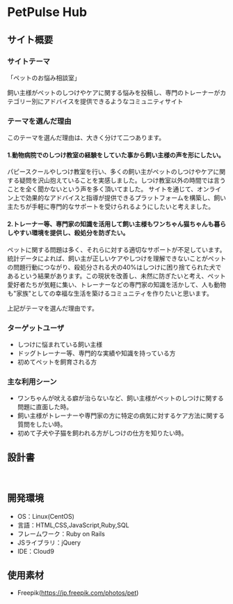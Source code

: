 # PetPulse Hub 

## サイト概要
### サイトテーマ
「ペットのお悩み相談室」

 飼い主様がペットのしつけやケアに関する悩みを投稿し、専門のトレーナーがカテゴリー別にアドバイスを提供できるようなコミュニティサイト

### テーマを選んだ理由
このテーマを選んだ理由は、大きく分けて二つあります。

#### 1.動物病院でのしつけ教室の経験をしていた事から飼い主様の声を形にしたい。
パピースクールやしつけ教室を行い、多くの飼い主がペットのしつけやケアに関する疑問を沢山抱えていることを実感しました。しつけ教室以外の時間では言うことを全く聞かないという声を多く頂いてました。
 サイトを通じて、オンライン上で効果的なアドバイスと指導が提供できるプラットフォームを構築し、飼い主たちが手軽に専門的なサポートを受けられるようにしたいと考えました。

#### 2.トレーナー等、専門家の知識を活用して飼い主様もワンちゃん猫ちゃんも暮らしやすい環境を提供し、殺処分を防ぎたい。
ペットに関する問題は多く、それらに対する適切なサポートが不足しています。統計データによれば、飼い主が正しいケアやしつけを理解できないことがペットの問題行動につながり、殺処分される犬の40%はしつけに困り捨てられた犬であるという結果があります。この現状を改善し、未然に防ぎたいと考え、ペット愛好者たちが気軽に集い、トレーナーなどの専門家の知識を活かして、人も動物も"家族"としての幸福な生活を築けるコミュニティを作りたいと思います。

上記がテーマを選んだ理由です。

### ターゲットユーザ

- しつけに悩まれている飼い主様
- ドッグトレーナー等、専門的な実績や知識を持っている方
- 初めてペットを飼育される方

### 主な利用シーン

- ワンちゃんが吠える癖が治らないなど、飼い主様がペットのしつけに関する問題に直面した時。
- 飼い主様がトレーナーや専門家の方に特定の病気に対するケア方法に関する質問をしたい時。
- 初めて子犬や子猫を飼われる方がしつけの仕方を知りたい時。
​
## 設計書
<!--テーマを設定・提出する時点では不要です-->
​
## 開発環境
- OS：Linux(CentOS)
- 言語：HTML,CSS,JavaScript,Ruby,SQL
- フレームワーク：Ruby on Rails
- JSライブラリ：jQuery
- IDE：Cloud9
​
## 使用素材
- Freepik(https://jp.freepik.com/photos/pet)